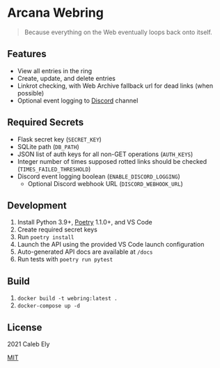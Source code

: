 # Arcana Webring

> Because everything on the Web eventually loops back onto itself.

## Features

- View all entries in the ring
- Create, update, and delete entries
- Linkrot checking, with Web Archive fallback url for dead links (when possible)
- Optional event logging to [Discord](https://discord.com/) channel

## Required Secrets

- Flask secret key (`SECRET_KEY`)
- SQLite path (`DB_PATH`)
- JSON list of auth keys for all non-GET operations (`AUTH_KEYS`)
- Integer number of times supposed rotted links should be checked (`TIMES_FAILED_THRESHOLD`)
- Discord event logging boolean (`ENABLE_DISCORD_LOGGING`)
  - Optional Discord webhook URL (`DISCORD_WEBHOOK_URL`)

## Development

1. Install Python 3.9+, [Poetry](https://poetry.eustace.io/) 1.1.0+, and VS Code
1. Create required secret keys
1. Run `poetry install`
1. Launch the API using the provided VS Code launch configuration
1. Auto-generated API docs are available at `/docs`
1. Run tests with `poetry run pytest`

## Build

1. `docker build -t webring:latest .`
1. `docker-compose up -d`

## License

2021 Caleb Ely

[MIT](LICENSE)
